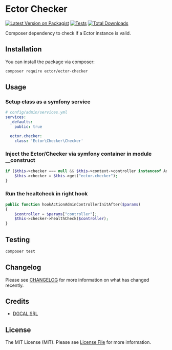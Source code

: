 # Ector Checker

[![Latest Version on Packagist](https://img.shields.io/packagist/v/ector/checker.svg?style=flat-square)](https://packagist.org/packages/ector/checker)
[![Tests](https://img.shields.io/github/actions/workflow/status/ector/checker/run-tests.yml?branch=main&label=tests&style=flat-square)](https://github.com/buggyzap/ector_checker/actions/workflows/run-tests.yml)
[![Total Downloads](https://img.shields.io/packagist/dt/ector/checker.svg?style=flat-square)](https://packagist.org/packages/ector/checker)

Composer dependency to check if a Ector instance is valid.

## Installation

You can install the package via composer:

```bash
composer require ector/ector-checker
```

## Usage


### Setup class as a symfony service

```yaml
# config/admin/services.yml
services:
  _defaults:
    public: true

  ector.checker:
    class: 'Ector\Checker\Checker'
```

### Inject  the Ector/Checker via symfony container in module __construct

```php
if ($this->checker === null && $this->context->controller instanceof AdminController) {
    $this->checker = $this->get("ector.checker");
}
```

### Run the healtcheck in right hook

```php
public function hookActionAdminControllerInitAfter($params)
{
    $controller = $params["controller"];
    $this->checker->healthCheck($controller);
}
```

## Testing

```bash
composer test
```

## Changelog

Please see [CHANGELOG](CHANGELOG.md) for more information on what has changed recently.

## Credits

- [DGCAL SRL](https://github.com/buggyzap)

## License

The MIT License (MIT). Please see [License File](LICENSE.md) for more information.
